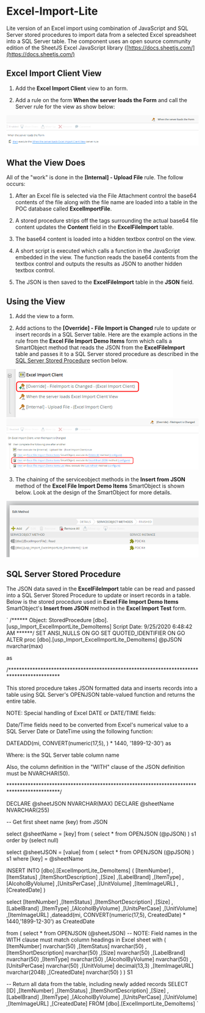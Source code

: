 # Excel-Import-Lite
Lite version of an Excel import using combination of JavaScript and SQL Server stored procedures to import data from a selected Excel spreadsheet into a SQL Server table. The component uses an open source community edition of the SheetJS Excel JavaScript library ([https://docs.sheetjs.com/](https://docs.sheetjs.com/)  


## Excel Import Client View

1. Add the **Excel Import Client** view to an form.

2. Add a rule on the form **When the server loads the Form** and call the Server rule for the view as show below: 

![Server Load Rule](/Images/ServerLoadRule.png)


## What the View Does

All of the "work" is done in the **[Internal] - Upload File** rule. The follow occurs:

1. After an Excel file is selected via the File Attachment control the base64 contents of the file along with the file name are loaded into a table in the POC database called **ExcelImportFile**.

2. A stored procedure strips off the tags surrounding the actual base64 file content updates the **Content** field in the **ExcelFileImport** table.

3. The base64 content is loaded into a hidden textbox control on the view.

4. A short script is executed which calls a function in the JavaScript embedded in the view. The function reads the base64 contents from the textbox control and outputs the results as JSON to another hidden textbox control.

5. The JSON is then saved to the **ExcelFileImport** table in the **JSON** field.


## Using the View

1. Add the view to a form.

2. Add actions to the **[Override] - File Import is Changed** rule to update or insert records in a SQL Server table. Here are the example actions in the rule from the **Excel File Import Demo Items** form which calls a SmartObject method that reads the JSON from the **ExcelFileImport** table and passes it to a SQL Server stored procedure as described in the [SQL Server Stored Procedure](#sql-server-stored-procedure) section below.

![Override Actions 1](/Images/OverrideFileImportChanged1.png)
![Override Actions 2](/Images/OverrideFileImportChanged2.png)

3. The chaining of the serviceobject methods in the **Insert from JSON** method of the **Excel File Import Demo Items** SmartObject is shown below. Look at the design of the SmartObject for more details.

![Insert into JSON SmO](/Images/InsertIntoJSON.png)


## SQL Server Stored Procedure

The JSON data saved in the **ExcelFileImport** table can be read and passed into a SQL Server Stored Procedure to update or insert records in a table. Below is the stored procedure used in **Excel File Import Demo Items** SmartObject's **Insert from JSON** method in the **Excel Import Test** form.

`
/****** Object:  StoredProcedure [dbo].[usp_Import_ExcelImportLite_DemoItems]    Script Date: 9/25/2020 6:48:42 AM ******/
SET ANSI_NULLS ON
GO
SET QUOTED_IDENTIFIER ON
GO
ALTER proc [dbo].[usp_Import_ExcelImportLite_DemoItems]
	 @pJSON nvarchar(max)

as

/*******************************************************************************************

This stored procedure takes JSON formatted data and inserts records into a table using
SQL Server's OPENJSON table-valued function and returns the entire table.

NOTE: Special handling of Excel DATE or DATE/TIME fields:

Date/Time fields need to be converted from Excel's numerical value to a SQL Server Date or 
DateTime using the following function:

DATEADD(mi, CONVERT(numeric(17,5), <DateTimeField>) * 1440, '1899-12-30') as <DateTimeField>

Where: <DateTimeField> is the SQL Server table column name

Also, the column definition in the "WITH" clause of the JSON definition must be NVARCHAR(50).

*******************************************************************************************/

DECLARE @sheetJSON NVARCHAR(MAX) 
DECLARE @sheetName NVARCHAR(255)

-- Get first sheet name (key) from JSON

select @sheetName = [key]
from (
select *
	from OPENJSON (@pJSON)
) s1
order by (select null)

select @sheetJSON = [value]
from (
select *
	from OPENJSON (@pJSON)
) s1
where [key] = @sheetName


INSERT INTO [dbo].[ExcelImportLite_DemoItems] (
       [ItemNumber]
      ,[ItemStatus]
      ,[ItemShortDescription]
      ,[Size]
      ,[LabelBrand]
      ,[ItemType]
      ,[AlcoholByVolume]
      ,[UnitsPerCase]
      ,[UnitVolume]
      ,[ItemImageURL]
      ,[CreatedDate]
)

select 
       [ItemNumber]
      ,[ItemStatus]
      ,[ItemShortDescription]
      ,[Size]
      ,[LabelBrand]
      ,[ItemType]
      ,[AlcoholByVolume]
      ,[UnitsPerCase]
      ,[UnitVolume]
      ,[ItemImageURL]
	  ,dateadd(mi, CONVERT(numeric(17,5), CreatedDate) * 1440,'1899-12-30') as CreatedDate

from (
	select *
	from OPENJSON (@sheetJSON)
	-- NOTE: Field names in the WITH clause must match column headings in Excel sheet
	with (
       [ItemNumber] nvarchar(50)
      ,[ItemStatus] nvarchar(50)
      ,[ItemShortDescription] nvarchar(50)
      ,[Size] nvarchar(50)
      ,[LabelBrand] nvarchar(50)
      ,[ItemType] nvarchar(50)
      ,[AlcoholByVolume] nvarchar(50)
      ,[UnitsPerCase] nvarchar(50)
      ,[UnitVolume] decimal(13,3)
      ,[ItemImageURL] nvarchar(2048)
      ,[CreatedDate] nvarchar(50)
	)
) S1

-- Return all data from the table, including newly added records
SELECT
       [ID]
      ,[ItemNumber]
      ,[ItemStatus]
      ,[ItemShortDescription]
      ,[Size]
      ,[LabelBrand]
      ,[ItemType]
      ,[AlcoholByVolume]
      ,[UnitsPerCase]
      ,[UnitVolume]
      ,[ItemImageURL]
      ,[CreatedDate]
FROM [dbo].[ExcelImportLite_DemoItems]
`




